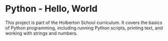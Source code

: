 # Python - Hello, World

This project is part of the Holberton School curriculum. It covers the basics of Python programming, including running Python scripts, printing text, and working with strings and numbers.